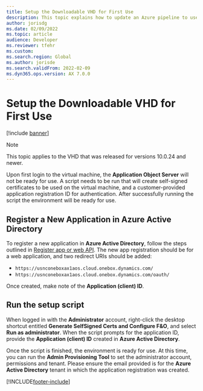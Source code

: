 ```yaml
---
title: Setup the Downloadable VHD for First Use
description: This topic explains how to update an Azure pipeline to use new NuGet packages.
author: jorisdg
ms.date: 02/09/2022
ms.topic: article
audience: Developer
ms.reviewer: tfehr
ms.custom:
ms.search.region: Global
ms.author: jorisde
ms.search.validFrom: 2022-02-09
ms.dyn365.ops.version: AX 7.0.0
---
```


# Setup the Downloadable VHD for First Use

[!include [banner](../includes/banner.md)]

> [!NOTE]
> This topic applies to the VHD that was released for versions 10.0.24 and newer.

Upon first login to the virtual machine, the **Application Object Server** will not be ready for use. A script needs to be run that will create self-signed certificates to be used on the virtual machine, and a customer-provided application registration ID for authentication. After successfully running the script the environment will be ready for use.

## Register a New Application in Azure Active Directory

To register a new application in **Azure Active Directory**, follow the steps outlined in [Register app or web API](https://docs.microsoft.com/azure/active-directory/develop/quickstart-register-app). The new app registration should be for a web application, and two redirect URIs should be added:
- `https://usnconeboxax1aos.cloud.onebox.dynamics.com/`
- `https://usnconeboxax1aos.cloud.onebox.dynamics.com/oauth/`

Once created, make note of the **Application (client) ID**.

## Run the setup script

When logged in with the **Administrator** account, right-click the desktop shortcut entitled **Generate SelfSigned Certs and Configure F&O**, and select **Run as administrator**. When the script prompts for the application ID, provide the **Application (client) ID** created in **Azure Active Directory**.

Once the script is finished, the environment is ready for use. At this time, you can run the **Admin Provisioning Tool** to set the administrator account, permissions and tenant. Please ensure the email provided is for the **Azure Active Directory** tenant in which the application registration was created.

[!INCLUDE[footer-include](../../../includes/footer-banner.md)]